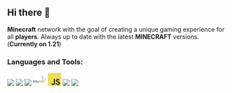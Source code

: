 ## Hi there 👋

**Minecraft** network with the goal of creating a unique gaming experience 
for all ****players****. Always up to date with the latest **MINECRAFT** versions. (**Currently on 1.21**)

### Languages and Tools:

<code><img height="30" src="https://upload.wikimedia.org/wikipedia/commons/thumb/9/9c/IntelliJ_IDEA_Icon.svg/1200px-IntelliJ_IDEA_Icon.svg.png"></code>
<code><img height="30" src="https://user-images.githubusercontent.com/674621/71187801-14e60a80-2280-11ea-94c9-e56576f76baf.png"></code>
<code><img height="30" src="https://upload.wikimedia.org/wikipedia/commons/7/74/Kotlin_Icon.png"></code>
<code><img height="30" src="https://raw.githubusercontent.com/devicons/devicon/master/icons/mysql/mysql-original-wordmark.svg"></code>
<code><img height="30" src="https://raw.githubusercontent.com/github/explore/80688e429a7d4ef2fca1e82350fe8e3517d3494d/topics/javascript/javascript.png"></code>
<code><img height="30" src="https://github.com/get-icon/geticon/raw/master/icons/docker-icon.svg"></code>
<code><img height="30" src="https://github.com/get-icon/geticon/raw/master/icons/html-5.svg"></code>
